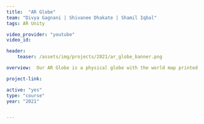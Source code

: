 ```yaml
---
title:  "AR Globe"
team: "Divya Gagnani | Shivanee Dhakate | Shamil Iqbal"
tags: AR Unity

video_provider: "youtube"
video_id: 

header:
    teaser: /assets/img/projects/2021/ar_globe_banner.png

overview:  Our AR Globe is a physical globe with the world map printed on it. A person with the AR Globe app can scan their phone over this physical globe. The app’s image tracking API reads markers for each country placed on it and pops up 3D models of important landmarks of each along with a greeting in the national language. A person can chose to explore more information about that country while the app’s AR camera is still active. The information displayed in a flexible card layout can cater to varied interest groups- from general information to news and stock market activity, history, geography, politics and much more. As the person moves the phone away from the defined range for one country to the next, the app reacts by popping up a new 3D model.

project-link:

active: "yes"
type: "course"
year: "2021"


---
```

